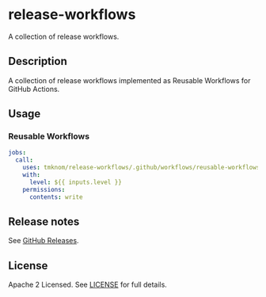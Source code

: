 # release-workflows

A collection of release workflows.

## Description

A collection of release workflows implemented as Reusable Workflows for GitHub Actions.

## Usage

### Reusable Workflows

```yaml
jobs:
  call:
    uses: tmknom/release-workflows/.github/workflows/reusable-workflows.yml@v0
    with:
      level: ${{ inputs.level }}
    permissions:
      contents: write
```

## Release notes

See [GitHub Releases][releases].

## License

Apache 2 Licensed. See [LICENSE](LICENSE) for full details.

[releases]: https://github.com/tmknom/release-workflows/releases
